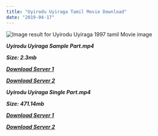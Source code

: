 ```yaml
---
title: "Uyirodu Uyiraga Tamil Movie Download"
date: "2019-04-17"
---
```


![Image result for Uyirodu Uyiraga 1997 tamil Movie image](https://is1-ssl.mzstatic.com/image/thumb/Music62/v4/c8/72/01/c8720184-e266-4227-07c9-1238d8043f98/cover.jpg/268x0w.jpg)

**_Uyirodu Uyiraga Sample Part.mp4_**

**_Size: 2.3mb_**

**_[Download Server 1](http://b6.wetransfer.vip/files/{001906e6a029aa7b73d4a7534ffe44de21d3d443868dbd2fabdf209edab59abd}20Actor{001906e6a029aa7b73d4a7534ffe44de21d3d443868dbd2fabdf209edab59abd}20Hits{001906e6a029aa7b73d4a7534ffe44de21d3d443868dbd2fabdf209edab59abd}20Collection/Ajith{001906e6a029aa7b73d4a7534ffe44de21d3d443868dbd2fabdf209edab59abd}20{001906e6a029aa7b73d4a7534ffe44de21d3d443868dbd2fabdf209edab59abd}20Movies{001906e6a029aa7b73d4a7534ffe44de21d3d443868dbd2fabdf209edab59abd}20Collection/Uyirodu{001906e6a029aa7b73d4a7534ffe44de21d3d443868dbd2fabdf209edab59abd}20Uyiraga{001906e6a029aa7b73d4a7534ffe44de21d3d443868dbd2fabdf209edab59abd}20(1998)/Uyirodu{001906e6a029aa7b73d4a7534ffe44de21d3d443868dbd2fabdf209edab59abd}20Uyiraga{001906e6a029aa7b73d4a7534ffe44de21d3d443868dbd2fabdf209edab59abd}20Mp4{001906e6a029aa7b73d4a7534ffe44de21d3d443868dbd2fabdf209edab59abd}20HD/Uyirodu{001906e6a029aa7b73d4a7534ffe44de21d3d443868dbd2fabdf209edab59abd}20Uyiraga{001906e6a029aa7b73d4a7534ffe44de21d3d443868dbd2fabdf209edab59abd}20HD{001906e6a029aa7b73d4a7534ffe44de21d3d443868dbd2fabdf209edab59abd}20Sample.mp4)_**

**_[Download Server 2](http://b6.wetransfer.vip/files/{001906e6a029aa7b73d4a7534ffe44de21d3d443868dbd2fabdf209edab59abd}20Actor{001906e6a029aa7b73d4a7534ffe44de21d3d443868dbd2fabdf209edab59abd}20Hits{001906e6a029aa7b73d4a7534ffe44de21d3d443868dbd2fabdf209edab59abd}20Collection/Ajith{001906e6a029aa7b73d4a7534ffe44de21d3d443868dbd2fabdf209edab59abd}20{001906e6a029aa7b73d4a7534ffe44de21d3d443868dbd2fabdf209edab59abd}20Movies{001906e6a029aa7b73d4a7534ffe44de21d3d443868dbd2fabdf209edab59abd}20Collection/Uyirodu{001906e6a029aa7b73d4a7534ffe44de21d3d443868dbd2fabdf209edab59abd}20Uyiraga{001906e6a029aa7b73d4a7534ffe44de21d3d443868dbd2fabdf209edab59abd}20(1998)/Uyirodu{001906e6a029aa7b73d4a7534ffe44de21d3d443868dbd2fabdf209edab59abd}20Uyiraga{001906e6a029aa7b73d4a7534ffe44de21d3d443868dbd2fabdf209edab59abd}20Mp4{001906e6a029aa7b73d4a7534ffe44de21d3d443868dbd2fabdf209edab59abd}20HD/Uyirodu{001906e6a029aa7b73d4a7534ffe44de21d3d443868dbd2fabdf209edab59abd}20Uyiraga{001906e6a029aa7b73d4a7534ffe44de21d3d443868dbd2fabdf209edab59abd}20HD{001906e6a029aa7b73d4a7534ffe44de21d3d443868dbd2fabdf209edab59abd}20Sample.mp4)_**

**_Uyirodu Uyiraga Single Part.mp4_**

**_Size: 471.14mb_**

**_[Download Server 1](http://b6.wetransfer.vip/files/{001906e6a029aa7b73d4a7534ffe44de21d3d443868dbd2fabdf209edab59abd}20Actor{001906e6a029aa7b73d4a7534ffe44de21d3d443868dbd2fabdf209edab59abd}20Hits{001906e6a029aa7b73d4a7534ffe44de21d3d443868dbd2fabdf209edab59abd}20Collection/Ajith{001906e6a029aa7b73d4a7534ffe44de21d3d443868dbd2fabdf209edab59abd}20{001906e6a029aa7b73d4a7534ffe44de21d3d443868dbd2fabdf209edab59abd}20Movies{001906e6a029aa7b73d4a7534ffe44de21d3d443868dbd2fabdf209edab59abd}20Collection/Uyirodu{001906e6a029aa7b73d4a7534ffe44de21d3d443868dbd2fabdf209edab59abd}20Uyiraga{001906e6a029aa7b73d4a7534ffe44de21d3d443868dbd2fabdf209edab59abd}20(1998)/Uyirodu{001906e6a029aa7b73d4a7534ffe44de21d3d443868dbd2fabdf209edab59abd}20Uyiraga{001906e6a029aa7b73d4a7534ffe44de21d3d443868dbd2fabdf209edab59abd}20Mp4{001906e6a029aa7b73d4a7534ffe44de21d3d443868dbd2fabdf209edab59abd}20HD/Uyirodu{001906e6a029aa7b73d4a7534ffe44de21d3d443868dbd2fabdf209edab59abd}20Uyiraga{001906e6a029aa7b73d4a7534ffe44de21d3d443868dbd2fabdf209edab59abd}20HD.mp4)_**

**_[Download Server 2](http://b6.wetransfer.vip/files/{001906e6a029aa7b73d4a7534ffe44de21d3d443868dbd2fabdf209edab59abd}20Actor{001906e6a029aa7b73d4a7534ffe44de21d3d443868dbd2fabdf209edab59abd}20Hits{001906e6a029aa7b73d4a7534ffe44de21d3d443868dbd2fabdf209edab59abd}20Collection/Ajith{001906e6a029aa7b73d4a7534ffe44de21d3d443868dbd2fabdf209edab59abd}20{001906e6a029aa7b73d4a7534ffe44de21d3d443868dbd2fabdf209edab59abd}20Movies{001906e6a029aa7b73d4a7534ffe44de21d3d443868dbd2fabdf209edab59abd}20Collection/Uyirodu{001906e6a029aa7b73d4a7534ffe44de21d3d443868dbd2fabdf209edab59abd}20Uyiraga{001906e6a029aa7b73d4a7534ffe44de21d3d443868dbd2fabdf209edab59abd}20(1998)/Uyirodu{001906e6a029aa7b73d4a7534ffe44de21d3d443868dbd2fabdf209edab59abd}20Uyiraga{001906e6a029aa7b73d4a7534ffe44de21d3d443868dbd2fabdf209edab59abd}20Mp4{001906e6a029aa7b73d4a7534ffe44de21d3d443868dbd2fabdf209edab59abd}20HD/Uyirodu{001906e6a029aa7b73d4a7534ffe44de21d3d443868dbd2fabdf209edab59abd}20Uyiraga{001906e6a029aa7b73d4a7534ffe44de21d3d443868dbd2fabdf209edab59abd}20HD.mp4)_**
